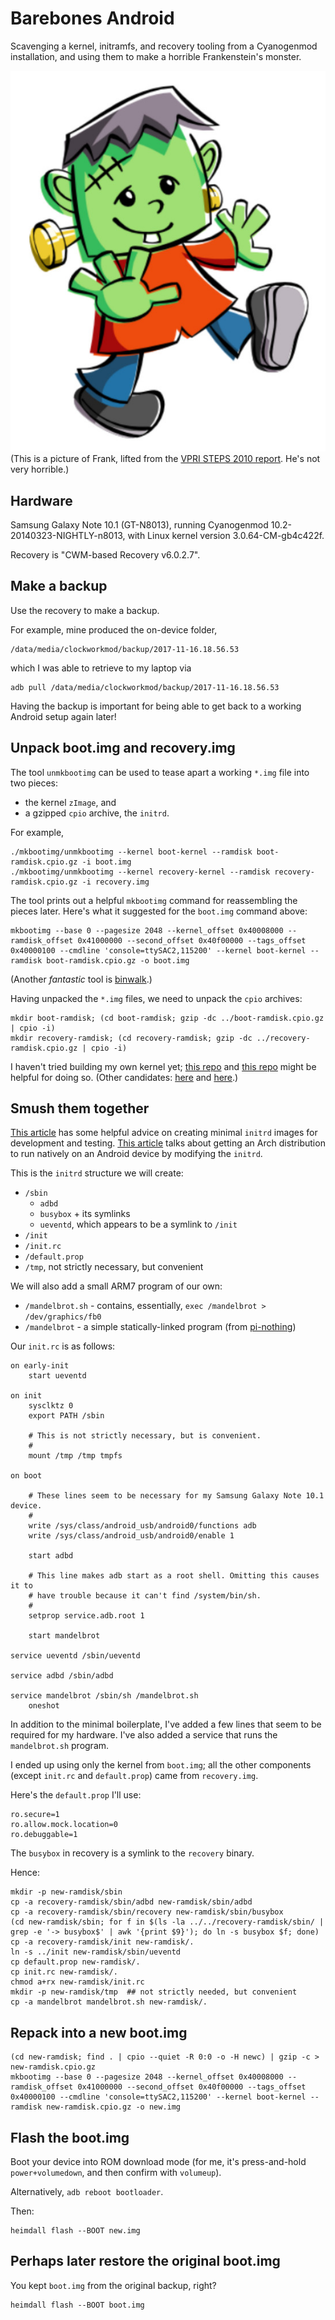 # Barebones Android

Scavenging a kernel, initramfs, and recovery tooling from a
Cyanogenmod installation, and using them to make a horrible
Frankenstein's monster.

![Frank](frank.jpg)  
(This is a picture of Frank, lifted from the [VPRI STEPS 2010 report](http://www.vpri.org/pdf/tr2010004_steps10.pdf). He's not very horrible.)

## Hardware

Samsung Galaxy Note 10.1 (GT-N8013), running Cyanogenmod
10.2-20140323-NIGHTLY-n8013, with Linux kernel version
3.0.64-CM-gb4c422f.

Recovery is "CWM-based Recovery v6.0.2.7".

## Make a backup

Use the recovery to make a backup.

For example, mine produced the on-device folder,

    /data/media/clockworkmod/backup/2017-11-16.18.56.53

which I was able to retrieve to my laptop via

    adb pull /data/media/clockworkmod/backup/2017-11-16.18.56.53

Having the backup is important for being able to get back to a working
Android setup again later!

## Unpack boot.img and recovery.img

The tool `unmkbootimg` can be used to tease apart a working `*.img` file into two pieces:

 - the kernel `zImage`, and
 - a gzipped `cpio` archive, the `initrd`.

For example,

    ./mkbootimg/unmkbootimg --kernel boot-kernel --ramdisk boot-ramdisk.cpio.gz -i boot.img
    ./mkbootimg/unmkbootimg --kernel recovery-kernel --ramdisk recovery-ramdisk.cpio.gz -i recovery.img

The tool prints out a helpful `mkbootimg` command for reassembling the
pieces later. Here's what it suggested for the `boot.img` command
above:

    mkbootimg --base 0 --pagesize 2048 --kernel_offset 0x40008000 --ramdisk_offset 0x41000000 --second_offset 0x40f00000 --tags_offset 0x40000100 --cmdline 'console=ttySAC2,115200' --kernel boot-kernel --ramdisk boot-ramdisk.cpio.gz -o boot.img

(Another *fantastic* tool is
[binwalk](https://github.com/ReFirmLabs/binwalk).)

Having unpacked the `*.img` files, we need to unpack the `cpio` archives:

    mkdir boot-ramdisk; (cd boot-ramdisk; gzip -dc ../boot-ramdisk.cpio.gz | cpio -i)
    mkdir recovery-ramdisk; (cd recovery-ramdisk; gzip -dc ../recovery-ramdisk.cpio.gz | cpio -i)

I haven't tried building my own kernel yet;
[this repo](https://github.com/tonyg/kernel_n8013_ics) and
[this repo](https://github.com/tonyg/initramfs_n8013_ics) might be
helpful for doing so. (Other candidates:
[here](https://github.com/espenfjo/kernel_n8000_ics) and
[here](https://github.com/dsb9938/GT-N8013-JB-Kernel).)

## Smush them together

[This article][yhcting]
has some helpful advice on creating minimal `initrd` images for
development and testing.
[This article](https://unix.stackexchange.com/questions/64546/booting-native-arch-linux-on-an-android-device)
talks about getting an Arch distribution to run natively on an Android
device by modifying the `initrd`.

[yhcting]: https://yhcting.wordpress.com/2011/05/31/android-creating-minimum-set-of-android-kernel-adbd-ueventd-for-android-kernel-test/

This is the `initrd` structure we will create:

 - `/sbin`
     - `adbd`
     - `busybox` + its symlinks
     - `ueventd`, which appears to be a symlink to `/init`
 - `/init`
 - `/init.rc`
 - `/default.prop`
 - `/tmp`, not strictly necessary, but convenient

We will also add a small ARM7 program of our own:

 - `/mandelbrot.sh` - contains, essentially, `exec /mandelbrot > /dev/graphics/fb0`
 - `/mandelbrot` - a simple statically-linked program (from [pi-nothing](https://github.com/tonyg/pi-nothing/blob/master/mandelbrot-for-galaxynote.nothing))

Our `init.rc` is as follows:

    on early-init
        start ueventd

    on init
        sysclktz 0
        export PATH /sbin

        # This is not strictly necessary, but is convenient.
        #
        mount /tmp /tmp tmpfs

    on boot

        # These lines seem to be necessary for my Samsung Galaxy Note 10.1 device.
        #
        write /sys/class/android_usb/android0/functions adb
        write /sys/class/android_usb/android0/enable 1

        start adbd

        # This line makes adb start as a root shell. Omitting this causes it to
        # have trouble because it can't find /system/bin/sh.
        #
        setprop service.adb.root 1

        start mandelbrot

    service ueventd /sbin/ueventd

    service adbd /sbin/adbd

    service mandelbrot /sbin/sh /mandelbrot.sh
        oneshot

In addition to the minimal boilerplate, I've added a few lines that
seem to be required for my hardware. I've also added a service that
runs the `mandelbrot.sh` program.

I ended up using only the kernel from `boot.img`; all the other
components (except `init.rc` and `default.prop`) came from
`recovery.img`.

Here's the `default.prop` I'll use:

    ro.secure=1
    ro.allow.mock.location=0
    ro.debuggable=1

The `busybox` in recovery is a symlink to the `recovery` binary.

Hence:

    mkdir -p new-ramdisk/sbin
    cp -a recovery-ramdisk/sbin/adbd new-ramdisk/sbin/adbd
    cp -a recovery-ramdisk/sbin/recovery new-ramdisk/sbin/busybox
    (cd new-ramdisk/sbin; for f in $(ls -la ../../recovery-ramdisk/sbin/ | grep -e '-> busybox$' | awk '{print $9}'); do ln -s busybox $f; done)
    cp -a recovery-ramdisk/init new-ramdisk/.
    ln -s ../init new-ramdisk/sbin/ueventd
    cp default.prop new-ramdisk/.
    cp init.rc new-ramdisk/.
    chmod a+rx new-ramdisk/init.rc
    mkdir -p new-ramdisk/tmp  ## not strictly needed, but convenient
    cp -a mandelbrot mandelbrot.sh new-ramdisk/.

## Repack into a new boot.img

    (cd new-ramdisk; find . | cpio --quiet -R 0:0 -o -H newc) | gzip -c > new-ramdisk.cpio.gz
    mkbootimg --base 0 --pagesize 2048 --kernel_offset 0x40008000 --ramdisk_offset 0x41000000 --second_offset 0x40f00000 --tags_offset 0x40000100 --cmdline 'console=ttySAC2,115200' --kernel boot-kernel --ramdisk new-ramdisk.cpio.gz -o new.img

## Flash the boot.img

Boot your device into ROM download mode (for me, it's press-and-hold
`power+volumedown`, and then confirm with `volumeup`).

Alternatively, `adb reboot bootloader`.

Then:

    heimdall flash --BOOT new.img

## Perhaps later restore the original boot.img

You kept `boot.img` from the original backup, right?

    heimdall flash --BOOT boot.img
